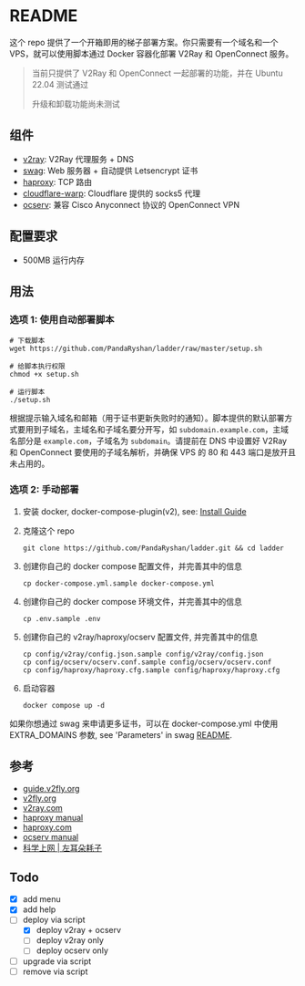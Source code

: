 # README

这个 repo 提供了一个开箱即用的梯子部署方案。你只需要有一个域名和一个 VPS，就可以使用脚本通过 Docker 容器化部署 V2Ray 和 OpenConnect 服务。

> 当前只提供了 V2Ray 和 OpenConnect 一起部署的功能，并在 Ubuntu 22.04 测试通过
>
> 升级和卸载功能尚未测试

## 组件

* [v2ray](https://github.com/v2fly/v2ray-core): V2Ray 代理服务 + DNS
* [swag](https://github.com/linuxserver/docker-swag): Web 服务器 + 自动提供 Letsencrypt 证书
* [haproxy](https://github.com/haproxy/haproxy): TCP 路由
* [cloudflare-warp](https://developers.cloudflare.com/warp-client/get-started/linux/): Cloudflare 提供的 socks5 代理
* [ocserv](https://ocserv.gitlab.io/www/index.html): 兼容 Cisco Anyconnect 协议的 OpenConnect VPN

## 配置要求

* 500MB 运行内存

## 用法

### 选项 1: 使用自动部署脚本

```shell
# 下载脚本
wget https://github.com/PandaRyshan/ladder/raw/master/setup.sh

# 给脚本执行权限
chmod +x setup.sh

# 运行脚本
./setup.sh
```

根据提示输入域名和邮箱（用于证书更新失败时的通知）。脚本提供的默认部署方式要用到子域名，主域名和子域名要分开写，如 `subdomain.example.com`，主域名部分是 `example.com`，子域名为 `subdomain`。请提前在 DNS 中设置好 V2Ray 和 OpenConnect 要使用的子域名解析，并确保 VPS 的 80 和 443 端口是放开且未占用的。

### 选项 2: 手动部署

1. 安装 docker, docker-compose-plugin(v2), see: [Install Guide](https://docs.docker.com/engine/install/)

2. 克隆这个 repo

   ```shell
   git clone https://github.com/PandaRyshan/ladder.git && cd ladder
   ```

3. 创建你自己的 docker compose 配置文件，并完善其中的信息

    ```shell
    cp docker-compose.yml.sample docker-compose.yml
    ```

4. 创建你自己的 docker compose 环境文件，并完善其中的信息

    ```shell
    cp .env.sample .env
    ```

5. 创建你自己的 v2ray/haproxy/ocserv 配置文件, 并完善其中的信息

    ```shell
    cp config/v2ray/config.json.sample config/v2ray/config.json
    cp config/ocserv/ocserv.conf.sample config/ocserv/ocserv.conf
    cp config/haproxy/haproxy.cfg.sample config/haproxy/haproxy.cfg
    ```

6. 启动容器

    ```shell
    docker compose up -d
    ```

如果你想通过 swag 来申请更多证书，可以在 docker-compose.yml 中使用 EXTRA_DOMAINS 参数, see 'Parameters' in swag [README](https://github.com/linuxserver/docker-swag).

## 参考

* [guide.v2fly.org](https://guide.v2fly.org/advanced/quic.html)
* [v2fly.org](https://www.v2fly.org/v5/config/inbound.html)
* [v2ray.com](https://www.v2ray.com/chapter_02/policy.html)
* [haproxy manual](https://docs.haproxy.org/dev/configuration.html)
* [haproxy.com](https://www.haproxy.com/documentation/hapee/latest/load-balancing/protocols/http-2/)
* [ocserv manual](https://ocserv.gitlab.io/www/manual.html)
* [科学上网 | 左耳朵耗子](https://haoel.github.io/#94-cloudflare-warp-%E5%8E%9F%E7%94%9F-ip)

## Todo

* [x] add menu
* [x] add help
* [ ] deploy via script
  * [x] deploy v2ray + ocserv
  * [ ] deploy v2ray only
  * [ ] deploy ocserv only
* [ ] upgrade via script
* [ ] remove via script
